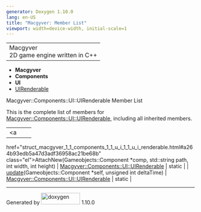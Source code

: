 ```yaml
---
generator: Doxygen 1.10.0
lang: en-US
title: "Macgyver: Member List"
viewport: width=device-width, initial-scale=1
---
```


<div id="top">

<div id="titlearea">

<table data-cellspacing="0" data-cellpadding="0">
<colgroup>
<col style="width: 100%" />
</colgroup>
<tbody>
<tr id="projectrow" class="odd">
<td id="projectalign"><div id="projectname">
Macgyver
</div>
<div id="projectbrief">
2D game engine written in C++
</div></td>
</tr>
</tbody>
</table>

</div>

<div id="main-nav">

</div>

<div id="nav-path" class="navpath">

- **Macgyver**
- **Components**
- **UI**
- <a href="struct_macgyver_1_1_components_1_1_u_i_1_1_u_i_renderable.html"
  class="el">UIRenderable</a>

</div>

</div>

<div class="header">

<div class="headertitle">

<div class="title">

Macgyver::Components::UI::UIRenderable Member List

</div>

</div>

</div>

<div class="contents">

This is the complete list of members for
<a href="struct_macgyver_1_1_components_1_1_u_i_1_1_u_i_renderable.html"
class="el">Macgyver::Components::UI::UIRenderable</a>, including all
inherited members.

|                                                                                                         |                                                                          |                                    |
|---------------------------------------------------------------------------------------------------------|--------------------------------------------------------------------------|------------------------------------|
| <a                                                                                                      
 href="struct_macgyver_1_1_components_1_1_u_i_1_1_u_i_renderable.html#a264b93edb5a47d3adf36958ac21be68b"  
 class="el">AttachNew</a>(Gameobjects::Component \*comp, std::string path, int width, int height)         | <a href="struct_macgyver_1_1_components_1_1_u_i_1_1_u_i_renderable.html" 
                                                                                                           class="el">Macgyver::Components::UI::UIRenderable</a>                     | <span class="mlabel">static</span> |
| <a                                                                                                      
 href="struct_macgyver_1_1_components_1_1_u_i_1_1_u_i_renderable.html#a6c03210b80e09818645d2e7f359aabc7"  
 class="el">update</a>(Gameobjects::Component \*self, unsigned int deltaTime)                             | <a href="struct_macgyver_1_1_components_1_1_u_i_1_1_u_i_renderable.html" 
                                                                                                           class="el">Macgyver::Components::UI::UIRenderable</a>                     | <span class="mlabel">static</span> |

</div>

------------------------------------------------------------------------

<span class="small">Generated
by [<img src="doxygen.svg" class="footer" width="104" height="31"
alt="doxygen" />](https://www.doxygen.org/index.html) 1.10.0</span>
